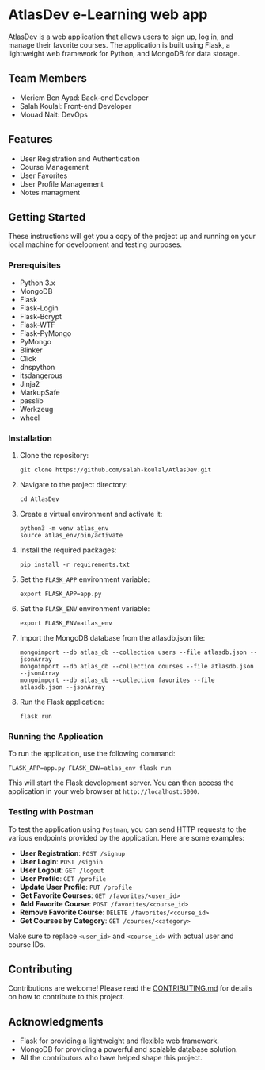 # AtlasDev e-Learning web app

AtlasDev is a web application that allows users to sign up, log in, and manage their favorite courses. The application is built using Flask, a lightweight web framework for Python, and MongoDB for data storage.

## Team Members

- Meriem Ben Ayad: Back-end Developer
- Salah Koulal: Front-end Developer
- Mouad Nait: DevOps

## Features

- User Registration and Authentication
- Course Management
- User Favorites
- User Profile Management
- Notes managment

## Getting Started

These instructions will get you a copy of the project up and running on your local machine for development and testing purposes.

### Prerequisites

- Python 3.x
- MongoDB
- Flask
- Flask-Login
- Flask-Bcrypt
- Flask-WTF
- Flask-PyMongo
- PyMongo
- Blinker
- Click
- dnspython
- itsdangerous
- Jinja2
- MarkupSafe
- passlib
- Werkzeug
- wheel

### Installation

1. Clone the repository:

   ```
   git clone https://github.com/salah-koulal/AtlasDev.git
   ```

2. Navigate to the project directory:

   ```
   cd AtlasDev
   ```

3. Create a virtual environment and activate it:

   ```
   python3 -m venv atlas_env
   source atlas_env/bin/activate
   ```

4. Install the required packages:

   ```
   pip install -r requirements.txt
   ```

5. Set the `FLASK_APP` environment variable:

   ```
   export FLASK_APP=app.py
   ```

6. Set the `FLASK_ENV` environment variable:

   ```
   export FLASK_ENV=atlas_env
   ```

7. Import the MongoDB database from the atlasdb.json file:

   ```
   mongoimport --db atlas_db --collection users --file atlasdb.json --jsonArray
   mongoimport --db atlas_db --collection courses --file atlasdb.json --jsonArray
   mongoimport --db atlas_db --collection favorites --file atlasdb.json --jsonArray
   ```

8. Run the Flask application:
   ```
   flask run
   ```

### Running the Application

To run the application, use the following command:

```
FLASK_APP=app.py FLASK_ENV=atlas_env flask run
```

This will start the Flask development server. You can then access the application in your web browser at `http://localhost:5000`.

### Testing with Postman

To test the application using `Postman`, you can send HTTP requests to the various endpoints provided by the application. Here are some examples:

- **User Registration**: `POST /signup`
- **User Login**: `POST /signin`
- **User Logout**: `GET /logout`
- **User Profile**: `GET /profile`
- **Update User Profile**: `PUT /profile`
- **Get Favorite Courses**: `GET /favorites/<user_id>`
- **Add Favorite Course**: `POST /favorites/<course_id>`
- **Remove Favorite Course**: `DELETE /favorites/<course_id>`
- **Get Courses by Category**: `GET /courses/<category>`

Make sure to replace `<user_id>` and `<course_id>` with actual user and course IDs.

## Contributing

Contributions are welcome! Please read the [CONTRIBUTING.md](CONTRIBUTING.md) for details on how to contribute to this project.

## Acknowledgments

- Flask for providing a lightweight and flexible web framework.
- MongoDB for providing a powerful and scalable database solution.
- All the contributors who have helped shape this project.

